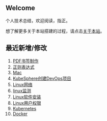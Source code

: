 ## Welcome

个人技术总结，欢迎阅读，指正。

想了解更多关于本站搭建的过程，请点击[关于本站](_docs/AboutMe.md)。

## 最近新增/修改
1. [PDF书签制作](Tool/useful/PDF书签制作.md)
2. [正则表达式](计算机基础/正则表达式.md)
3. [Mac](Tool/useful/Mac.md)
4. [KubeSphere创建DevOps项目](运维/K8s/KubeSphere创建DevOps项目.md)
5. [Linux网络](运维/Linux/Linux网络.md)
6. [linux监测](运维/Linux/linux监测.md)
7. [Linux软件安装](运维/Linux/Linux软件安装.md)
8. [Linux用户权限](运维/Linux/Linux用户权限.md)
9. [Kubernetes](运维/K8s/Kubernetes.md)
10. [Docker](运维/Docker/Docker.md)

